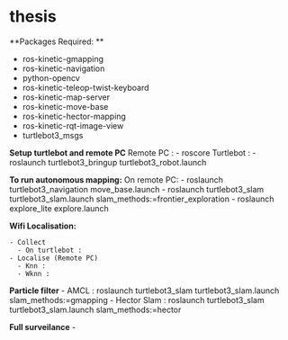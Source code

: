 # thesis

**Packages Required: **
- ros-kinetic-gmapping 
- ros-kinetic-navigation
- python-opencv
- ros-kinetic-teleop-twist-keyboard
- ros-kinetic-map-server
- ros-kinetic-move-base
- ros-kinetic-hector-mapping
- ros-kinetic-rqt-image-view
- turtlebot3_msgs

**Setup turtlebot and remote PC**
  Remote PC : 
    - roscore
  Turtlebot :
    - roslaunch turtlebot3_bringup turtlebot3_robot.launch


**To run autonomous mapping:**
    On remote PC:
    - roslaunch turtlebot3_navigation move_base.launch
    - roslaunch turtlebot3_slam turtlebot3_slam.launch slam_methods:=frontier_exploration
    - roslaunch explore_lite explore.launch

**Wifi Localisation:**  
    
    - Collect
      - On turtlebot : 
    - Localise (Remote PC)
      - Knn : 
      - Wknn :
      
 **Particle filter**
    - AMCL : roslaunch turtlebot3_slam turtlebot3_slam.launch slam_methods:=gmapping
    - Hector Slam : roslaunch turtlebot3_slam turtlebot3_slam.launch slam_methods:=hector
    
 **Full surveilance**
    - 

